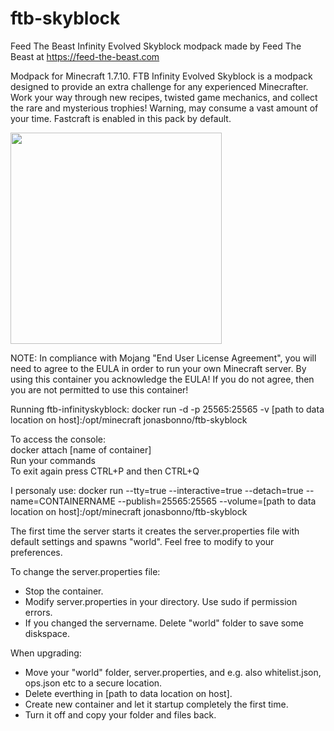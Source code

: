 # ftb-skyblock
Feed The Beast Infinity Evolved Skyblock modpack
made by Feed The Beast at https://feed-the-beast.com

Modpack for Minecraft 1.7.10.
FTB Infinity Evolved Skyblock is a modpack designed to provide an extra challenge for any experienced Minecrafter. Work your way through new recipes, twisted game mechanics, and collect the rare and mysterious trophies! Warning, may consume a vast amount of your time. Fastcraft is enabled in this pack by default.

<img src="http://media-elerium.cursecdn.com/avatars/37/382/635951126086881336.png" width="338" height="338">

NOTE: In compliance with Mojang "End User License Agreement", you will need to agree to the EULA in order to run your own Minecraft server. By using this container you acknowledge the EULA! If you do not agree, then you are not permitted to use this container!

Running ftb-infinityskyblock:
docker run -d -p 25565:25565 -v [path to data location on host]:/opt/minecraft jonasbonno/ftb-skyblock

To access the console:
</br>docker attach [name of container]
</br>Run your commands
</br>To exit again press CTRL+P and then CTRL+Q

I personaly use:
docker run --tty=true --interactive=true --detach=true --name=CONTAINERNAME --publish=25565:25565 --volume=[path to data location on host]:/opt/minecraft jonasbonno/ftb-skyblock

The first time the server starts it creates the server.properties file with default settings and spawns "world". 
Feel free to modify to your preferences. 

To change the server.properties file:
- Stop the container.
- Modify server.properties in your directory. Use sudo if permission errors.
- If you changed the servername. Delete "world" folder to save some diskspace.

When upgrading:
- Move your "world" folder, server.properties, and e.g. also whitelist.json, ops.json etc to a secure location.
- Delete everthing in [path to data location on host].
- Create new container and let it startup completely the first time.
- Turn it off and copy your folder and files back.

